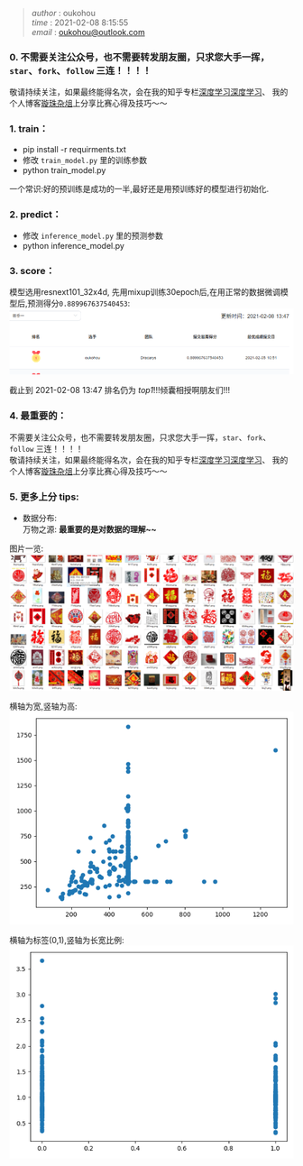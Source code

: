 >_author_   :   oukohou  
>_time_     :   2021-02-08 8:15:55   
>_email_    :   oukohou@outlook.com



### 0. 不需要关注公众号，也不需要转发朋友圈，只求您大手一挥，`star`、`fork`、`follow` 三连！！！！  
敬请持续关注，如果最终能得名次，会在我的知乎专栏[深度学习深度学习](https://www.zhihu.com/column/oukohou-DL)、 我的个人博客[璇珠杂俎](https://www.oukohou.wang)上分享比赛心得及技巧～～  

### 1. train：  
- pip install -r requirments.txt  
- 修改 `train_model.py` 里的训练参数  
- python train_model.py  

一个常识:好的预训练是成功的一半,最好还是用预训练好的模型进行初始化.  


### 2. predict：
- 修改 `inference_model.py` 里的预测参数  
- python inference_model.py   


### 3. score：  
模型选用resnext101_32x4d, 先用mixup训练30epoch后,在用正常的数据微调模型后,预测得分`0.889967637540453`:  
![score](./images/score.png)
  
截止到 2021-02-08 13:47 排名仍为 *top1*!!!倾囊相授啊朋友们!!!      



### 4. 最重要的：  
不需要关注公众号，也不需要转发朋友圈，只求您大手一挥，`star`、`fork`、`follow` 三连！！！！  
敬请持续关注，如果最终能得名次，会在我的知乎专栏[深度学习深度学习](https://www.zhihu.com/column/oukohou-DL)、 我的个人博客[璇珠杂俎](https://www.oukohou.wang)上分享比赛心得及技巧～～

### 5. 更多上分 tips:

- 数据分布:  
万物之源:  **最重要的是对数据的理解~~**  

图片一览:  
![glimpse.png](./images/glimpse.png)

横轴为宽,竖轴为高:  
![width_height](./images/width_height.png)  

横轴为标签(0,1),竖轴为长宽比例:    
![label_ratio](./images/label_ratio.png)    



